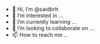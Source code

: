 - 👋 Hi, I’m @saidbrh
- 👀 I’m interested in ...
- 🌱 I’m currently learning ...
- 💞️ I’m looking to collaborate on ...
- 📫 How to reach me ...

<!---
saidbrh/saidbrh is a ✨ special ✨ repository because its `README.md` (this file) appears on your GitHub profile.
You can click the Preview link to take a look at your changes.
--->

